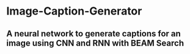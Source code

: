 # Image-Caption-Generator
## A neural network to generate captions for an image using CNN and RNN with BEAM Search
